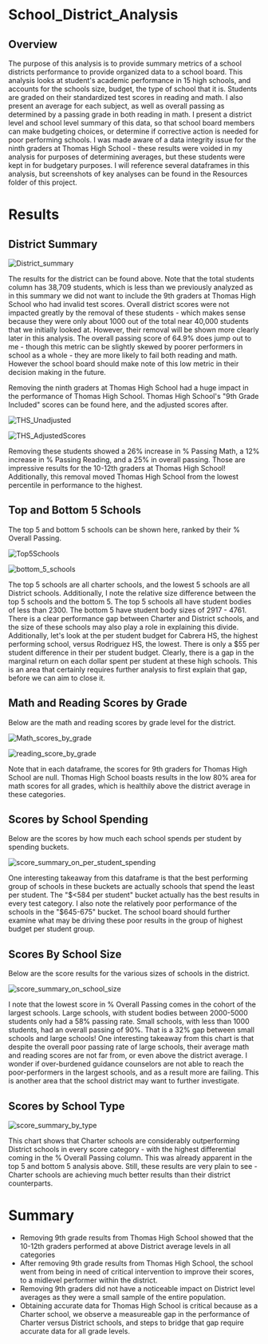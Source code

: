 # School_District_Analysis
## Overview
The purpose of this analysis is to provide summary metrics of a school districts performance to provide organized data to a school board. This analysis looks at student's academic performance in 15 high schools, and accounts for the schools size, budget, the type of school that it is. Students are graded on their standardized test scores in reading and math. I also present an average for each subject, as well as overall passing as determined by a passing grade in both reading in math. I present a district level and school level summary of this data, so that school board members can make budgeting choices, or determine if corrective action is needed for poor performing schools. I was made aware of a data integrity issue for the ninth graders at Thomas High School - these results were voided in my analysis for purposes of determining averages, but these students were kept in for budgetary purposes. I will reference several dataframes in this analysis, but screenshots of key analyses can be found in the Resources folder of this project. 
# Results
## District Summary

![District_summary](https://user-images.githubusercontent.com/76958825/110390941-c2377080-8034-11eb-94fc-707b96de3264.png)

The results for the district can be found above. Note that the total students column has 38,709 students, which is less than we previously analyzed as in this summary we did not want to include the 9th graders at Thomas High School who had invalid test scores. Overall district scores were not impacted greatly by the removal of these students - which makes sense because they were only about 1000 out of the total near 40,000 students that we initially looked at. However, their removal will be shown more clearly later in this analysis. The overall passing score of 64.9% does jump out to me - though this metric can be slightly skewed by poorer performers in school as a whole - they are more likely to fail both reading and math. However the school board should make note of this low metric in their decision making in the future. 

Removing the ninth graders at Thomas High School had a huge impact in the performance of Thomas High School. Thomas High School's "9th Grade Included" scores can be found here, and the adjusted scores after. 

![THS_Unadjusted](https://user-images.githubusercontent.com/76958825/110391637-c87a1c80-8035-11eb-9522-3614240cbd0a.png)

![THS_AdjustedScores](https://user-images.githubusercontent.com/76958825/110391676-daf45600-8035-11eb-93d9-515b4aba3301.png)

Removing these students showed a 26% increase in % Passing Math, a 12% increase in % Passing Reading, and a 25% in overall passing. Those are impressive results for the 10-12th graders at Thomas High School! Additionally, this removal moved Thomas High School from the lowest percentile in performance to the highest. 
## Top and Bottom 5 Schools
The top 5 and bottom 5 schools can be shown here, ranked by their % Overall Passing.

![Top5Schools](https://user-images.githubusercontent.com/76958825/110395007-63c1c080-803b-11eb-9859-bf0e0be1b0be.png)

![bottom_5_schools](https://user-images.githubusercontent.com/76958825/110395019-6a503800-803b-11eb-8f52-a727b9e07a08.png)

The top 5 schools are all charter schools, and the lowest 5 schools are all District schools. Additionally, I note the relative size difference between the top 5 schools and the bottom 5. The top 5 schools all have student bodies of less than 2300. The bottom 5 have student body sizes of 2917 - 4761. There is a clear performance gap between Charter and District schools, and the size of these schools may also play a role in explaining this divide. Additionally, let's look at the per student budget for Cabrera HS, the highest performing school, versus Rodriguez HS, the lowest. There is only a $55 per student difference in their per student budget. Clearly, there is a gap in the marginal return on each dollar spent per student at these high schools. This is an area that certainly requires further analysis to first explain that gap, before we can aim to close it.

## Math and Reading Scores by Grade
Below are the math and reading scores by grade level for the district.

![Math_scores_by_grade](https://user-images.githubusercontent.com/76958825/110392269-ae8d0980-8036-11eb-894a-4ebf94954f6c.png)

![reading_score_by_grade](https://user-images.githubusercontent.com/76958825/110392318-bf3d7f80-8036-11eb-9f3a-389fb002723c.png)

Note that in each dataframe, the scores for 9th graders for Thomas High School are null. Thomas High School boasts results in the low 80% area for math scores for all grades, which is healthily above the district average in these categories.

## Scores by School Spending
Below are the scores by how much each school spends per student by spending buckets.

![score_summary_on_per_student_spending](https://user-images.githubusercontent.com/76958825/110392870-9ff32200-8037-11eb-893a-43433cf7b4fb.png)

One interesting takeaway from this dataframe is that the best performing group of schools in these buckets are actually schools that spend the least per student. The "$<584 per student" bucket actually has the best results in every test category. I also note the relatively poor performance of the schools in the "$645-675" bucket. The school board should further examine what may be driving these poor results in the group of highest budget per student group.

## Scores By School Size

Below are the score results for the various sizes of schools in the district.

![score_summary_on_school_size](https://user-images.githubusercontent.com/76958825/110393309-4f2ff900-8038-11eb-8e07-92632c18fdd0.png)

I note that the lowest score in % Overall Passing comes in the cohort of the largest schools. Large schools, with student bodies between 2000-5000 students only had a 58% passing rate. Small schools, with less than 1000 students, had an overall passing of 90%. That is a 32% gap between small schools and large schools! One interesting takeaway from this chart is that despite the overall poor passing rate of large schools, their average math and reading scores are not far from, or even above the district average. I wonder if over-burdened guidance counselors are not able to reach the poor-performers in the largest schools, and as a result more are failing. This is another area that the school district may want to further investigate.

## Scores by School Type

![score_summary_by_type](https://user-images.githubusercontent.com/76958825/110394736-ebf39600-803a-11eb-82fd-7029e989f996.png)

This chart shows that Charter schools are considerably outperforming District schools in every score category - with the highest differential coming in the % Overall Passing column. This was already apparent in the top 5 and bottom 5 analysis above. Still, these results are very plain to see - Charter schools are achieving much better results than their district counterparts. 

# Summary
* Removing 9th grade results from Thomas High School showed that the 10-12th graders performed at above District average levels in all categories
* After removing 9th grade results from Thomas High School, the school went from being in need of critical intervention to improve their scores, to a midlevel performer within the district. 
* Removing 9th graders did not have a noticeable impact on District level averages as they were a small sample of the entire population.
* Obtaining accurate data for Thomas High School is critical because as a Charter school, we observe a measureable gap in the performance of Charter versus District schools, and steps to bridge that gap require accurate data for all grade levels. 




